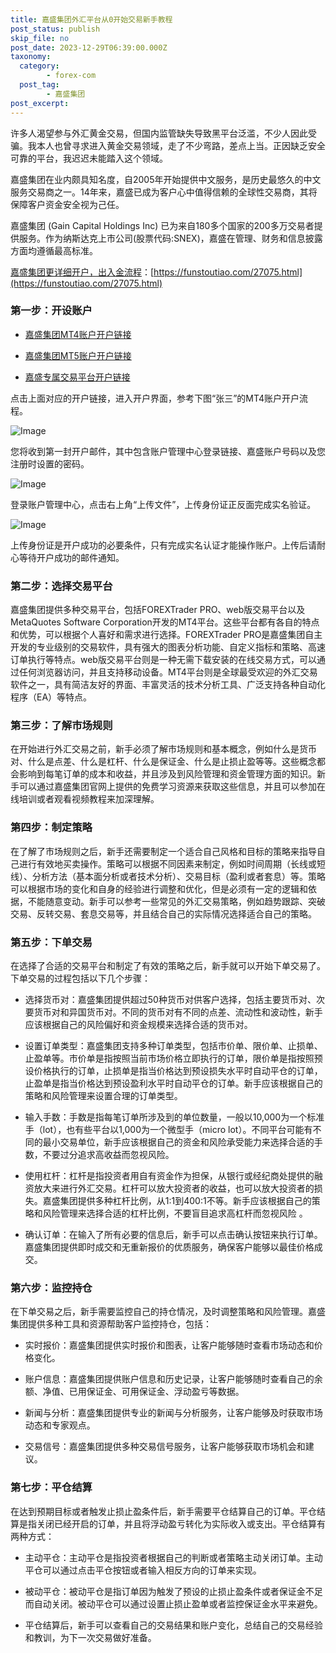 ```yaml
---
title: 嘉盛集团外汇平台从0开始交易新手教程
post_status: publish
skip_file: no
post_date: 2023-12-29T06:39:00.000Z
taxonomy:
  category:
        - forex-com
  post_tag:
        - 嘉盛集团
post_excerpt: 
---
```

许多人渴望参与外汇黄金交易，但国内监管缺失导致黑平台泛滥，不少人因此受骗。我本人也曾寻求进入黄金交易领域，走了不少弯路，差点上当。正因缺乏安全可靠的平台，我迟迟未能踏入这个领域。

嘉盛集团在业内颇具知名度，自2005年开始提供中文服务，是历史最悠久的中文服务交易商之一。14年来，嘉盛已成为客户心中值得信赖的全球性交易商，其将保障客户资金安全视为己任。

嘉盛集团 (Gain Capital Holdings Inc) 已为来自180多个国家的200多万交易者提供服务。作为纳斯达克上市公司(股票代码:SNEX)，嘉盛在管理、财务和信息披露方面均遵循最高标准。

[嘉盛集团更详细开户，出入金流程](https://funstoutiao.com/27075.html)：[https://funstoutiao.com/27075.html](https://funstoutiao.com/27075.html)

### 第一步：开设账户

* [嘉盛集团MT4账户开户链接](https://s.ssgg.net/jsmt4)

* [嘉盛集团MT5账户开户链接](https://s.ssgg.net/jsmt5)

* [嘉盛专属交易平台开户链接](https://s.ssgg.net/js)

点击上面对应的开户链接，进入开户界面，参考下图“张三”的MT4账户开户流程。

![Image](https://prod-files-secure.s3.us-west-2.amazonaws.com/39ed1227-6d7d-4570-be36-9ccd4a2c4241/7a167aea-686b-400d-af59-4e18eb607a40/640.png?X-Amz-Algorithm=AWS4-HMAC-SHA256&X-Amz-Content-Sha256=UNSIGNED-PAYLOAD&X-Amz-Credential=ASIAZI2LB4663ONUQBAJ%2F20250213%2Fus-west-2%2Fs3%2Faws4_request&X-Amz-Date=20250213T041309Z&X-Amz-Expires=3600&X-Amz-Security-Token=IQoJb3JpZ2luX2VjEOL%2F%2F%2F%2F%2F%2F%2F%2F%2F%2FwEaCXVzLXdlc3QtMiJHMEUCIQDKpvQfYeRAGOM53578LTFWdhjw%2F6EPOD3Z8goiEYjJ2gIgECRtVtCKuphd%2B50F19oouIB4jcyWhP%2FZbEXI6TCeUqIqiAQI%2B%2F%2F%2F%2F%2F%2F%2F%2F%2F%2F%2FARAAGgw2Mzc0MjMxODM4MDUiDBXj1IGPftILlIA7FSrcAx70Y6sWMD4dWn9drl0JtdKNMseziLiqAyzpMOE3lNdpbnStHOMFpCuX7UYs7VAeIt3NVYKm06Fu05kfL9dtncX6PumiSPAKpdbtN53DbdwYS4s%2BV6AzwN4M5%2FjEVswgQKxl8k9TehcKR7rk9uE3pxSzrA1VRIRivK1fX2sdFhJFOtHScRCx3hutwRfrK47DVeYGbN5VhYvePbmMA24CoMFv4t3q2qz8CxxKv0%2BpmXY1%2FlRrOx3iBnEwZ0twIgn9d5PQd90ZoI7hafm4mU8mDwIRjBSuAXZ32Uv7ZePZN%2F%2BIEFl9hsLrjXx1p3BW7u2eXitz7AcjAL%2Bkig6BVKjo43UF2YUOeyMvOudzcqmeatjG5yISPMXlIZm7PARCTaCJyP5Tn7%2BL9NzVFMmFW6P7xieQKpwgYteNz%2BHs2Q6az%2BL4DRQ92fGd0D0Xq2XTf2oE%2Fro4fr%2FCl1mfl4W3remksv7FjfSy5KLqvXPiMWBj7eSEFHNk5InCWMCr7lmb7S%2BT61mIiQcR4RCiowxe7LNaU7Hx7BfgiHi%2BMWMls%2FRvMd%2FlS7ZnruGx4lQT2ZK3nxJsppGkVkILLZP8sNbS5istjGcZTtXqhXw02RfHwu1W8DrI5EFkqDaQsxTOjIAdMI6Ytb0GOqUB1EZnId4BHaPp83mXk%2BXKcD4DCXaMpblHM%2FQoAUgpRnAC9%2FetNm1cy2hWDSZvHsfK0%2FNOUWkFPi3FCsS43ngavHeK%2FueSfRv%2Fdyfhv3%2Fl70qHrz6SP%2FGR2n9MRug6uJNRxgr8VQNJBcqaMzEHFo3pxRB4Q2%2F9xru8Oe8YOJv6M3ssxZVo073HM2r5dZB4tGGMcP9ixOLqA5kFU%2BQbKu26n1NyWGvX&X-Amz-Signature=680a982a571973a9a9626d32e52bb84add5b222bbd47d8b96bb1c36034c39c95&X-Amz-SignedHeaders=host&x-id=GetObject)

您将收到第一封开户邮件，其中包含账户管理中心登录链接、嘉盛账户号码以及您注册时设置的密码。

![Image](https://prod-files-secure.s3.us-west-2.amazonaws.com/39ed1227-6d7d-4570-be36-9ccd4a2c4241/eaa1c6b3-2877-4284-a0e1-530e222c27fb/image.png?X-Amz-Algorithm=AWS4-HMAC-SHA256&X-Amz-Content-Sha256=UNSIGNED-PAYLOAD&X-Amz-Credential=ASIAZI2LB4663ONUQBAJ%2F20250213%2Fus-west-2%2Fs3%2Faws4_request&X-Amz-Date=20250213T041309Z&X-Amz-Expires=3600&X-Amz-Security-Token=IQoJb3JpZ2luX2VjEOL%2F%2F%2F%2F%2F%2F%2F%2F%2F%2FwEaCXVzLXdlc3QtMiJHMEUCIQDKpvQfYeRAGOM53578LTFWdhjw%2F6EPOD3Z8goiEYjJ2gIgECRtVtCKuphd%2B50F19oouIB4jcyWhP%2FZbEXI6TCeUqIqiAQI%2B%2F%2F%2F%2F%2F%2F%2F%2F%2F%2F%2FARAAGgw2Mzc0MjMxODM4MDUiDBXj1IGPftILlIA7FSrcAx70Y6sWMD4dWn9drl0JtdKNMseziLiqAyzpMOE3lNdpbnStHOMFpCuX7UYs7VAeIt3NVYKm06Fu05kfL9dtncX6PumiSPAKpdbtN53DbdwYS4s%2BV6AzwN4M5%2FjEVswgQKxl8k9TehcKR7rk9uE3pxSzrA1VRIRivK1fX2sdFhJFOtHScRCx3hutwRfrK47DVeYGbN5VhYvePbmMA24CoMFv4t3q2qz8CxxKv0%2BpmXY1%2FlRrOx3iBnEwZ0twIgn9d5PQd90ZoI7hafm4mU8mDwIRjBSuAXZ32Uv7ZePZN%2F%2BIEFl9hsLrjXx1p3BW7u2eXitz7AcjAL%2Bkig6BVKjo43UF2YUOeyMvOudzcqmeatjG5yISPMXlIZm7PARCTaCJyP5Tn7%2BL9NzVFMmFW6P7xieQKpwgYteNz%2BHs2Q6az%2BL4DRQ92fGd0D0Xq2XTf2oE%2Fro4fr%2FCl1mfl4W3remksv7FjfSy5KLqvXPiMWBj7eSEFHNk5InCWMCr7lmb7S%2BT61mIiQcR4RCiowxe7LNaU7Hx7BfgiHi%2BMWMls%2FRvMd%2FlS7ZnruGx4lQT2ZK3nxJsppGkVkILLZP8sNbS5istjGcZTtXqhXw02RfHwu1W8DrI5EFkqDaQsxTOjIAdMI6Ytb0GOqUB1EZnId4BHaPp83mXk%2BXKcD4DCXaMpblHM%2FQoAUgpRnAC9%2FetNm1cy2hWDSZvHsfK0%2FNOUWkFPi3FCsS43ngavHeK%2FueSfRv%2Fdyfhv3%2Fl70qHrz6SP%2FGR2n9MRug6uJNRxgr8VQNJBcqaMzEHFo3pxRB4Q2%2F9xru8Oe8YOJv6M3ssxZVo073HM2r5dZB4tGGMcP9ixOLqA5kFU%2BQbKu26n1NyWGvX&X-Amz-Signature=9461a73325d7a1356dd290f9087575203f695f28b942ba02f55be2ee4057f201&X-Amz-SignedHeaders=host&x-id=GetObject)

登录账户管理中心，点击右上角“上传文件”，上传身份证正反面完成实名验证。

![Image](https://prod-files-secure.s3.us-west-2.amazonaws.com/39ed1227-6d7d-4570-be36-9ccd4a2c4241/54090639-09fc-46b4-a135-e0289f707147/image.png?X-Amz-Algorithm=AWS4-HMAC-SHA256&X-Amz-Content-Sha256=UNSIGNED-PAYLOAD&X-Amz-Credential=ASIAZI2LB4663ONUQBAJ%2F20250213%2Fus-west-2%2Fs3%2Faws4_request&X-Amz-Date=20250213T041309Z&X-Amz-Expires=3600&X-Amz-Security-Token=IQoJb3JpZ2luX2VjEOL%2F%2F%2F%2F%2F%2F%2F%2F%2F%2FwEaCXVzLXdlc3QtMiJHMEUCIQDKpvQfYeRAGOM53578LTFWdhjw%2F6EPOD3Z8goiEYjJ2gIgECRtVtCKuphd%2B50F19oouIB4jcyWhP%2FZbEXI6TCeUqIqiAQI%2B%2F%2F%2F%2F%2F%2F%2F%2F%2F%2F%2FARAAGgw2Mzc0MjMxODM4MDUiDBXj1IGPftILlIA7FSrcAx70Y6sWMD4dWn9drl0JtdKNMseziLiqAyzpMOE3lNdpbnStHOMFpCuX7UYs7VAeIt3NVYKm06Fu05kfL9dtncX6PumiSPAKpdbtN53DbdwYS4s%2BV6AzwN4M5%2FjEVswgQKxl8k9TehcKR7rk9uE3pxSzrA1VRIRivK1fX2sdFhJFOtHScRCx3hutwRfrK47DVeYGbN5VhYvePbmMA24CoMFv4t3q2qz8CxxKv0%2BpmXY1%2FlRrOx3iBnEwZ0twIgn9d5PQd90ZoI7hafm4mU8mDwIRjBSuAXZ32Uv7ZePZN%2F%2BIEFl9hsLrjXx1p3BW7u2eXitz7AcjAL%2Bkig6BVKjo43UF2YUOeyMvOudzcqmeatjG5yISPMXlIZm7PARCTaCJyP5Tn7%2BL9NzVFMmFW6P7xieQKpwgYteNz%2BHs2Q6az%2BL4DRQ92fGd0D0Xq2XTf2oE%2Fro4fr%2FCl1mfl4W3remksv7FjfSy5KLqvXPiMWBj7eSEFHNk5InCWMCr7lmb7S%2BT61mIiQcR4RCiowxe7LNaU7Hx7BfgiHi%2BMWMls%2FRvMd%2FlS7ZnruGx4lQT2ZK3nxJsppGkVkILLZP8sNbS5istjGcZTtXqhXw02RfHwu1W8DrI5EFkqDaQsxTOjIAdMI6Ytb0GOqUB1EZnId4BHaPp83mXk%2BXKcD4DCXaMpblHM%2FQoAUgpRnAC9%2FetNm1cy2hWDSZvHsfK0%2FNOUWkFPi3FCsS43ngavHeK%2FueSfRv%2Fdyfhv3%2Fl70qHrz6SP%2FGR2n9MRug6uJNRxgr8VQNJBcqaMzEHFo3pxRB4Q2%2F9xru8Oe8YOJv6M3ssxZVo073HM2r5dZB4tGGMcP9ixOLqA5kFU%2BQbKu26n1NyWGvX&X-Amz-Signature=f2b051230564547ccc88ff99612f3256cc9d3d4b1c833cc288ff8fc6cc7b8ad7&X-Amz-SignedHeaders=host&x-id=GetObject)

上传身份证是开户成功的必要条件，只有完成实名认证才能操作账户。上传后请耐心等待开户成功的邮件通知。

### 第二步：选择交易平台

嘉盛集团提供多种交易平台，包括FOREXTrader PRO、web版交易平台以及MetaQuotes Software Corporation开发的MT4平台。这些平台都有各自的特点和优势，可以根据个人喜好和需求进行选择。FOREXTrader PRO是嘉盛集团自主开发的专业级别的交易软件，具有强大的图表分析功能、自定义指标和策略、高速订单执行等特点。web版交易平台则是一种无需下载安装的在线交易方式，可以通过任何浏览器访问，并且支持移动设备。MT4平台则是全球最受欢迎的外汇交易软件之一，具有简洁友好的界面、丰富灵活的技术分析工具、广泛支持各种自动化程序（EA）等特点。

### 第三步：了解市场规则

在开始进行外汇交易之前，新手必须了解市场规则和基本概念，例如什么是货币对、什么是点差、什么是杠杆、什么是保证金、什么是止损止盈等等。这些概念都会影响到每笔订单的成本和收益，并且涉及到风险管理和资金管理方面的知识。新手可以通过嘉盛集团官网上提供的免费学习资源来获取这些信息，并且可以参加在线培训或者观看视频教程来加深理解。

### 第四步：制定策略

在了解了市场规则之后，新手还需要制定一个适合自己风格和目标的策略来指导自己进行有效地买卖操作。策略可以根据不同因素来制定，例如时间周期（长线或短线）、分析方法（基本面分析或者技术分析）、交易目标（盈利或者套息）等。策略可以根据市场的变化和自身的经验进行调整和优化，但是必须有一定的逻辑和依据，不能随意变动。新手可以参考一些常见的外汇交易策略，例如趋势跟踪、突破交易、反转交易、套息交易等，并且结合自己的实际情况选择适合自己的策略。

### 第五步：下单交易

在选择了合适的交易平台和制定了有效的策略之后，新手就可以开始下单交易了。下单交易的过程包括以下几个步骤：

* 选择货币对：嘉盛集团提供超过50种货币对供客户选择，包括主要货币对、次要货币对和异国货币对。不同的货币对有不同的点差、流动性和波动性，新手应该根据自己的风险偏好和资金规模来选择合适的货币对。

* 设置订单类型：嘉盛集团支持多种订单类型，包括市价单、限价单、止损单、止盈单等。市价单是指按照当前市场价格立即执行的订单，限价单是指按照预设价格执行的订单，止损单是指当价格达到预设损失水平时自动平仓的订单，止盈单是指当价格达到预设盈利水平时自动平仓的订单。新手应该根据自己的策略和风险管理来设置合理的订单类型。

* 输入手数：手数是指每笔订单所涉及到的单位数量，一般以10,000为一个标准手（lot），也有些平台以1,000为一个微型手（micro lot）。不同平台可能有不同的最小交易单位，新手应该根据自己的资金和风险承受能力来选择合适的手数，不要过分追求高收益而忽视风险。

* 使用杠杆：杠杆是指投资者用自有资金作为担保，从银行或经纪商处提供的融资放大来进行外汇交易。杠杆可以放大投资者的收益，也可以放大投资者的损失。嘉盛集团提供多种杠杆比例，从1:1到400:1不等。新手应该根据自己的策略和风险管理来选择合适的杠杆比例，不要盲目追求高杠杆而忽视风险 。

* 确认订单：在输入了所有必要的信息后，新手可以点击确认按钮来执行订单。嘉盛集团提供即时成交和无重新报价的优质服务，确保客户能够以最佳价格成交。

### 第六步：监控持仓

在下单交易之后，新手需要监控自己的持仓情况，及时调整策略和风险管理。嘉盛集团提供多种工具和资源帮助客户监控持仓，包括：

* 实时报价：嘉盛集团提供实时报价和图表，让客户能够随时查看市场动态和价格变化。

* 账户信息：嘉盛集团提供账户信息和历史记录，让客户能够随时查看自己的余额、净值、已用保证金、可用保证金、浮动盈亏等数据。

* 新闻与分析：嘉盛集团提供专业的新闻与分析服务，让客户能够及时获取市场动态和专家观点。

* 交易信号：嘉盛集团提供多种交易信号服务，让客户能够获取市场机会和建议。

### 第七步：平仓结算

在达到预期目标或者触发止损止盈条件后，新手需要平仓结算自己的订单。平仓结算是指关闭已经开启的订单，并且将浮动盈亏转化为实际收入或支出。平仓结算有两种方式：

* 主动平仓：主动平仓是指投资者根据自己的判断或者策略主动关闭订单。主动平仓可以通过点击平仓按钮或者输入相反方向的订单来实现。

* 被动平仓：被动平仓是指订单因为触发了预设的止损止盈条件或者保证金不足而自动关闭。被动平仓可以通过设置止损止盈单或者监控保证金水平来避免。

* 平仓结算后，新手可以查看自己的交易结果和账户变化，总结自己的交易经验和教训，为下一次交易做好准备。